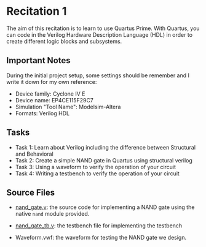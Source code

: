 # Recitation 1
The aim of this recitation is to learn to use Quartus Prime. With Quartus, you can code in the Verilog Hardware Description Language (HDL) in order to create different logic blocks and subsystems.

## Important Notes

During the initial project setup, some settings should be remember and I write it down for my own reference:

- Device family: Cyclone IV E
- Device name: EP4CE115F29C7
-  Simulation "Tool Name": Modelsim-Altera
- Formats: Verilog HDL

## Tasks

- Task 1: Learn about Verilog including the difference between Structural and Behavioral
- Task 2: Create a simple NAND gate in Quartus using structural verilog
- Task 3: Using a waveform to verify the operation of your circuit
- Task 4: Writing a testbench to verify the operation of your circuit

## Source Files

- [nand_gate.v](nand_gate.v): the source code for implementing a NAND gate using the native `nand` module provided.
- [nand_gate_tb.v](nand_gate_tb.v): the testbench file for implementing the testbench

- Waveform.vwf: the waveform for testing the NAND gate we design.
